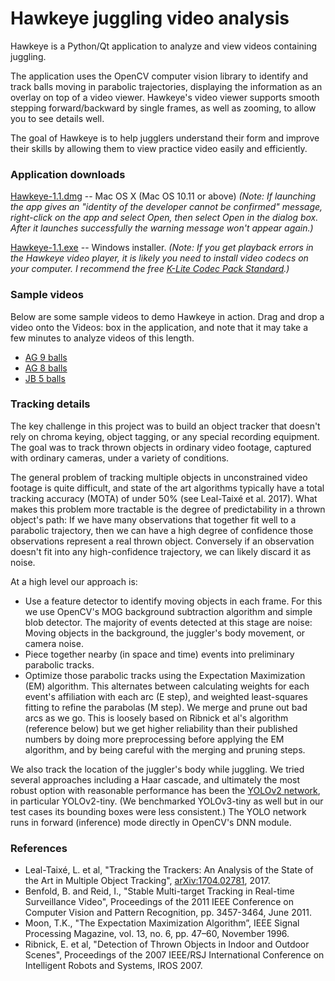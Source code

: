 # Hawkeye juggling video analysis
Hawkeye is a Python/Qt application to analyze and view videos containing juggling.

The application uses the OpenCV computer vision library to identify and track balls moving in parabolic trajectories,
displaying the information as an overlay on top of a video viewer. Hawkeye's video viewer supports smooth stepping
forward/backward by single frames, as well as zooming, to allow you to see details well.

The goal of Hawkeye is to help jugglers understand their form and improve their skills by allowing them to view
practice video easily and efficiently.

### Application downloads
[Hawkeye-1.1.dmg](https://storage.googleapis.com/hawkeye-dl/Hawkeye-1.1.dmg) -- Mac OS X (Mac OS 10.11 or above)
_(Note: If launching the app gives an "identity of the developer cannot be confirmed" message, right-click on the
app and select Open, then select Open in the dialog box. After it launches successfully the warning message won't
appear again.)_

[Hawkeye-1.1.exe](https://storage.googleapis.com/hawkeye-dl/Hawkeye-1.1.exe) -- Windows installer. _(Note: If you get
playback errors in the Hawkeye video player, it is likely you need to install video codecs on your computer. I
recommend the free [K-Lite Codec Pack Standard](https://codecguide.com/download_k-lite_codec_pack_standard.htm).)_

### Sample videos
Below are some sample videos to demo Hawkeye in action. Drag and drop a video onto the Videos: box in the application,
and note that it may take a few minutes to analyze videos of this length.

- [AG 9 balls](https://storage.googleapis.com/hawkeye-dl/TBTB3_9balls.mov)
- [AG 8 balls](https://storage.googleapis.com/hawkeye-dl/TBTB3_8balls.mov)
- [JB 5 balls](https://storage.googleapis.com/hawkeye-dl/juggling_test_5.mov)

### Tracking details
The key challenge in this project was to build an object tracker that doesn't rely on chroma keying, object tagging,
or any special recording equipment. The goal was to track thrown objects in ordinary video footage,
captured with ordinary cameras, under a variety of conditions.

The general problem of tracking multiple objects in unconstrained video footage is quite difficult, and state of the
art algorithms typically have a total tracking accuracy (MOTA) of under 50% (see Leal-Taixé et al. 2017). What makes
this problem more tractable is the degree of predictability in a thrown object's path: If we have many observations
that together fit well to a parabolic trajectory, then we can have a high degree of confidence those observations
represent a real thrown object. Conversely if an observation doesn't fit into any high-confidence trajectory, we can
likely discard it as noise.

At a high level our approach is:
- Use a feature detector to identify moving objects in each frame. For this we use OpenCV's MOG background
subtraction algorithm and simple blob detector. The majority of events detected at this stage are noise: Moving
objects in the background, the juggler's body movement, or camera noise.
- Piece together nearby (in space and time) events into preliminary parabolic tracks.
- Optimize those parabolic tracks using the Expectation Maximization (EM) algorithm. This alternates between
calculating weights for each event's affiliation with each arc (E step), and weighted least-squares fitting to
refine the parabolas (M step). We merge and prune out bad arcs as we go. This is loosely based on Ribnick et al's
algorithm (reference below) but we get higher reliability than their published numbers by doing more preprocessing
before applying the EM algorithm, and by being careful with the merging and pruning steps.

We also track the location of the juggler's body while juggling. We tried several approaches including a Haar cascade,
and ultimately the most robust option with reasonable performance has been the [YOLOv2 network](https://pjreddie.com/darknet/yolov2/), in particular YOLOv2-tiny. (We benchmarked YOLOv3-tiny as well but in our
test cases its bounding boxes were less consistent.) The YOLO network runs in forward (inference) mode directly in
OpenCV's DNN module.

### References
- Leal-Taixé, L. et al, "Tracking the Trackers: An Analysis of the State of the Art in Multiple Object Tracking", [arXiv:1704.02781](https://arxiv.org/abs/1704.02781), 2017.
- Benfold, B. and Reid, I., "Stable Multi-target Tracking in Real-time Surveillance Video", Proceedings of the 2011 IEEE Conference on Computer Vision and Pattern Recognition, pp. 3457-3464, June 2011.
- Moon, T.K., "The Expectation Maximization Algorithm”, IEEE Signal Processing Magazine, vol. 13, no. 6, pp. 47–60,
November 1996.
- Ribnick, E. et al, "Detection of Thrown Objects in Indoor and Outdoor Scenes", Proceedings of the 2007 IEEE/RSJ
International Conference on Intelligent Robots and Systems, IROS 2007.
